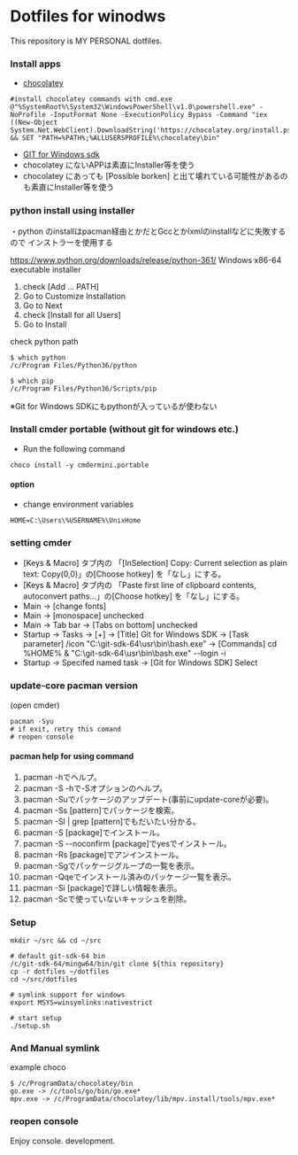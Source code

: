 # Dotfiles for winodws

This repository is MY PERSONAL dotfiles.

### Install apps
 - [chocolatey](https://chocolatey.org/install)
```
#install chocolatey commands with cmd.exe
@"%SystemRoot%\System32\WindowsPowerShell\v1.0\powershell.exe" -NoProfile -InputFormat None -ExecutionPolicy Bypass -Command "iex ((New-Object System.Net.WebClient).DownloadString('https://chocolatey.org/install.ps1'))" && SET "PATH=%PATH%;%ALLUSERSPROFILE%\chocolatey\bin"

```
 - [GIT for Windows sdk](https://github.com/git-for-windows/build-extra/releases)
 - chocolatey にないAPPは素直にInstaller等を使う
 - chocolatey にあっても [Possible borken] と出て壊れている可能性があるのも素直にInstaller等を使う

### python install using installer
・python のinstallはpacman経由とかだとGccとかlxmlのinstallなどに失敗するので
インストラーを使用する

https://www.python.org/downloads/release/python-361/
Windows x86-64 executable installer

 1. check [Add ... PATH]
 2. Go to Customize Installation
 3. Go to Next
 4. check [Install for all Users]
 5. Go to Install

check python path
```
$ which python
/c/Program Files/Python36/python

$ which pip
/c/Program Files/Python36/Scripts/pip
```

※Git for Windows SDKにもpythonが入っているが使わない

### Install cmder portable (without git for windows etc.)
 - Run the following command
```
choco install -y cmdermini.portable
```


#### option
 - change environment variables
```
HOME=C:\Users\%USERNAME%\UnixHome
```

### setting cmder
 - [Keys & Macro] タブ内の 「[InSelection] Copy: Current selection as plain text: Copy(0,0)」の[Choose hotkey] を「なし」にする。
 - [Keys & Macro] タブ内の 「Paste first line of clipboard contents, autoconvert paths…」の[Choose hotkey] を「なし」にする。
 - Main -> [change fonts]
 - Main -> [monospace] unchecked
 - Main -> Tab bar -> [Tabs on bottom] unchecked
 - Startup -> Tasks -> [+]
    -> [Title] Git for Windows SDK
    -> [Task parameter] /icon "C:\git-sdk-64\usr\bin\bash.exe"
    -> [Commands] cd %HOME% & "C:\git-sdk-64\usr\bin\bash.exe" --login -i
 - Startup -> Specifed named task
    -> [Git for Windows SDK] Select

### update-core pacman version
(open cmder)
```
pacman -Syu
# if exit, retry this comand
# reopen console
```

#### pacman help for using command
1. pacman -hでヘルプ。
1. pacman -S -hで-Sオプションのヘルプ。
1. pacman -Suでパッケージのアップデート(事前にupdate-coreが必要)。
1. pacman -Ss [pattern]でパッケージを検索。
1. pacman -Sl | grep [pattern]でもだいたい分かる。
1. pacman -S [package]でインストール。
1. pacman -S --noconfirm [package]でyesでインストール。
1. pacman -Rs [package]でアンインストール。
1. pacman -Sgでパッケージグループの一覧を表示。
1. pacman -Qqeでインストール済みのパッケージ一覧を表示。
1. pacman -Si [package]で詳しい情報を表示。
1. pacman -Scで使っていないキャッシュを削除。


### Setup
```
mkdir ~/src && cd ~/src

# default git-sdk-64 bin
/c/git-sdk-64/mingw64/bin/git clone ${this repository}
cp -r dotfiles ~/dotfiles
cd ~/src/dotfiles

# symlink support for windows
export MSYS=winsymlinks:nativestrict

# start setup
./setup.sh
```

### And Manual symlink
example choco
```
$ /c/ProgramData/chocolatey/bin
go.exe -> /c/tools/go/bin/go.exe*
mpv.exe -> /c/ProgramData/chocolatey/lib/mpv.install/tools/mpv.exe*

```

### reopen console

Enjoy console. development.


